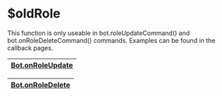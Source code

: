 # $oldRole

This function is only useable in bot.roleUpdateCommand\(\) and bot.onRoleDeleteCommand\(\) commands. Examples can be found in the callback pages.

| [Bot.onRoleUpdate](callbacks/bot.onroleupdate.md) |
| ------------------------------------------------- |

| [Bot.onRoleDelete](callbacks/bot.onroledelete.md) |
| ------------------------------------------------- |

